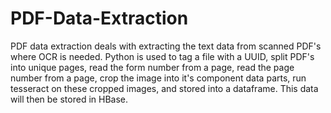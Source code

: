 # PDF-Data-Extraction

PDF data extraction deals with extracting the text data from scanned PDF's where OCR is needed. Python is used to tag a file with a UUID,  split PDF's into unique pages, read the form number from a page, read the page number from a page, crop the image into it's component data parts, run tesseract on these cropped images, and stored into a dataframe. This data will then be stored in HBase. 
